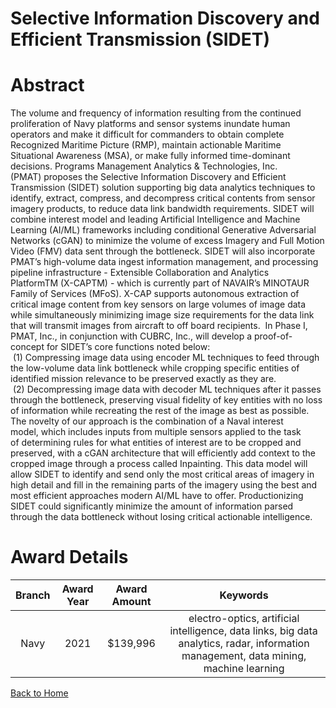 
Selective Information Discovery and Efficient Transmission (SIDET)
==================================================================

# Abstract


The volume and frequency of information resulting from the continued proliferation of Navy platforms and sensor systems inundate human operators and make it difficult for commanders to obtain complete Recognized Maritime Picture (RMP), maintain actionable Maritime Situational Awareness (MSA), or make fully informed time-dominant decisions. Programs Management Analytics & Technologies, Inc. (PMAT) proposes the Selective Information Discovery and Efficient Transmission (SIDET) solution supporting big data analytics techniques to identify, extract, compress, and decompress critical contents from sensor imagery products, to reduce data link bandwidth requirements. SIDET will combine interest model and leading Artificial Intelligence and Machine Learning (AI/ML) frameworks including conditional Generative Adversarial Networks (cGAN) to minimize the volume of excess Imagery and Full Motion Video (FMV) data sent through the bottleneck. SIDET will also incorporate PMAT’s high-volume data ingest information management, and processing pipeline infrastructure - Extensible Collaboration and Analytics PlatformTM (X-CAPTM) - which is currently part of NAVAIR’s MINOTAUR Family of Services (MFoS). X-CAP supports autonomous extraction of critical image content from key sensors on large volumes of image data while simultaneously minimizing image size requirements for the data link that will transmit images from aircraft to off board recipients.  In Phase I, PMAT, Inc., in conjunction with CUBRC, Inc., will develop a proof-of-concept for SIDET’s core functions noted below:  (1) Compressing image data using encoder ML techniques to feed through the low-volume data link bottleneck while cropping specific entities of identified mission relevance to be preserved exactly as they are.  (2) Decompressing image data with decoder ML techniques after it passes through the bottleneck, preserving visual fidelity of key entities with no loss of information while recreating the rest of the image as best as possible. The novelty of our approach is the combination of a Naval interest model, which includes inputs from multiple sensors applied to the task of determining rules for what entities of interest are to be cropped and preserved, with a cGAN architecture that will efficiently add context to the cropped image through a process called Inpainting. This data model will allow SIDET to identify and send only the most critical areas of imagery in high detail and fill in the remaining parts of the imagery using the best and most efficient approaches modern AI/ML have to offer. Productionizing SIDET could significantly minimize the amount of information parsed through the data bottleneck without losing critical actionable intelligence.  

# Award Details

|Branch|Award Year|Award Amount|Keywords|
| :---: | :---: | :---: | :---: |
|Navy|2021|$139,996|electro-optics, artificial intelligence, data links, big data analytics, radar, information management, data mining, machine learning|
  
  


[Back to Home](https://github.com/chrischow/dod_sbir_awards/JH/#2187)